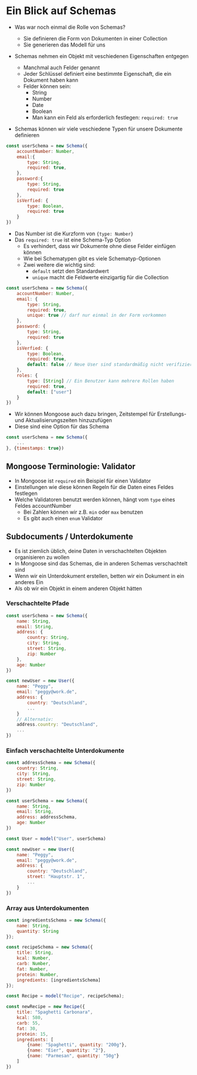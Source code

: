 # Ein Blick auf Schemas

- Was war noch einmal die Rolle von Schemas?
  - Sie definieren die Form von Dokumenten in einer Collection
  - Sie generieren das Modell für uns

- Schemas nehmen ein Objekt mit veschiedenen Eigenschaften entgegen
  - Manchmal auch Felder genannt
  - Jeder Schlüssel definiert eine bestimmte Eigenschaft, die ein Dokument haben kann
  - Felder können sein:
    - String
    - Number
    - Date
    - Boolean
    - Man kann ein Feld als erforderlich festlegen: `required: true`

- Schemas können wir viele veschiedene Typen für unsere Dokumente definieren

```js
const userSchema = new Schema({
    accountNumber: Number,
    email:{
        type: String,
        required: true,
    },
    password:{
        type: String,
        required: true
    },
    isVerfied: {
        type: Boolean,
        required: true
    }
})
```

- Das Number ist die Kurzform von `{type: Number}`
- Das `required: true` ist eine Schema-Typ Option
  - Es verhindert, dass wir Dokumente ohne diese Felder einfügen können
  - Wie bei Schematypen gibt es viele Schematyp-Optionen
  - Zwei weitere die wichtig sind:
    - `default` setzt den Standardwert
    - `unique` macht die Feldwerte einzigartig für die Collection

```js
const userSchema = new Schema({
    accountNumber: Number,
    email: {
        type: String,
        required: true,
        unique: true // darf nur einmal in der Form vorkommen
    },
    password: {
        type: String,
        required: true
    },
    isVerfied: {
        type: Boolean,
        required: true,
        default: false // Neue User sind standardmäßig nicht verifiziert
    },
    roles: {
        type: [String] // Ein Benutzer kann mehrere Rollen haben
        required: true,
        default: ["user"]
    }
})
```

- Wir können Mongoose auch dazu bringen, Zeitstempel für Erstellungs- und Aktualisierungszeiten hinzuzufügen
- Diese sind eine Option für das Schema
```js
const userSchema = new Schema({
    ...
}, {timestamps: true})
```

## Mongoose Terminologie: Validator

- In Mongoose ist `required` ein Beispiel für einen Validator
- Einstellungen wie diese können Regeln für die Daten eines Feldes festlegen
- Welche Validatoren benutzt werden können, hängt vom `type` eines Feldes accountNumber
  - Bei Zahlen können wir z.B. `min` oder `max` benutzen
  - Es gibt auch einen `enum` Validator

## Subdocuments / Unterdokumente

- Es ist ziemlich üblich, deine Daten in verschachtelten Objekten organisieren zu wollen
- In Mongoose sind das Schemas, die in anderen Schemas verschachtelt sind
- Wenn wir ein Unterdokument erstellen, betten wir ein Dokument in ein anderes Ein
- Als ob wir ein Objekt in einem anderen Objekt hätten

### Verschachtelte Pfade

```js
const userSchema = new Schema({
    name: String,
    email: String,
    address: {
        country: String,
        city: String,
        street: String,
        zip: Number
    },
    age: Number
})

const newUser = new User({
    name: "Peggy",
    email: "peggy@work.de",
    address: {
        country: "Deutschland",
        ...
    }
    // Alternativ:
    address.country: "Deutschland",
    ...
})
```

### Einfach verschachtelte Unterdokumente

```js
const addressSchema = new Schema({
    country: String,
    city: String,
    street: String,
    zip: Number
})

const userSchema = new Schema({
    name: String,
    email: String,
    address: addressSchema,
    age: Number
})

const User = model("User", userSchema)

const newUser = new User({
    name: "Peggy",
    email: "peggy@work.de",
    address: {
        country: "Deutschland",
        street: "Hauptstr. 1",
        ...
    }
})
```

### Array aus Unterdokumenten

```js
const ingredientsSchema = new Schema({
    name: String,
    quantity: String
});

const recipeSchema = new Schema({
    title: String,
    kcal: Number,
    carb: Number,
    fat: Number,
    protein: Number,
    ingredients: [ingredientsSchema]
});

const Recipe = model("Recipe", recipeSchema);

const newRecipe = new Recipe({
    title: "Spaghetti Carbonara",
    kcal: 580,
    carb: 55,
    fat: 30,
    protein: 15,
    ingredients: [
        {name: "Spaghetti", quantity: "200g"},
        {name: "Eier", quantity: "2"},
        {name: "Parmesan", quantity: "50g"}
    ]
})
```